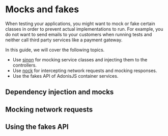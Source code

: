 # Mocks and fakes

When testing your applications, you might want to mock or fake certain classes in order to prevent actual implementations to run. For example, you do not want to send emails to your customers when running tests and neither call third party services like a payment gateway.

In this guide, we will cover the following topics.

- Use [sinon]() for mocking service classes and injecting them to the controllers.
- Use [nock]() for intercepting network requests and mocking responses.
- Use the fakes API of AdonisJS container services.

## Dependency injection and mocks

## Mocking network requests

## Using the fakes API
